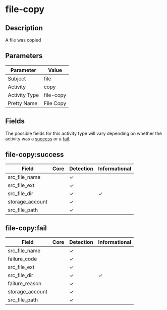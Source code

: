 file-copy
=========

Description
-----------
A file was copied

Parameters
----------
| Parameter     | Value     |
| ------------- | --------- |
| Subject       | file      |
| Activity      | copy      |
| Activity Type | file-copy |
| Pretty Name   | File Copy |


Fields
------

The possible fields for this activity type will vary depending on whether the activity was a [success](#file-copysuccess) or a [fail](#file-copyfail).


file-copy:success
-----------------

| Field           | Core | Detection | Informational |
| --------------- | ---- | --------- | ------------- |
| src_file_name   |      | &#10003;  |               |
| src_file_ext    |      | &#10003;  |               |
| src_file_dir    |      | &#10003;  | &#10003;      |
| storage_account |      | &#10003;  |               |
| src_file_path   |      | &#10003;  |               |

file-copy:fail
--------------

| Field           | Core | Detection | Informational |
| --------------- | ---- | --------- | ------------- |
| src_file_name   |      | &#10003;  |               |
| failure_code    |      | &#10003;  |               |
| src_file_ext    |      | &#10003;  |               |
| src_file_dir    |      | &#10003;  | &#10003;      |
| failure_reason  |      | &#10003;  |               |
| storage_account |      | &#10003;  |               |
| src_file_path   |      | &#10003;  |               |